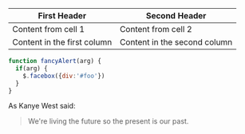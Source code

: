 First Header | Second Header
------------ | -------------
Content from cell 1 | Content from cell 2
Content in the first column | Content in the second column
>
>
>
>
```javascript
function fancyAlert(arg) {
  if(arg) {
    $.facebox({div:'#foo'})
  }
}
```
>
>
>
>
>
>
As Kanye West said:
> We're living the future so
> the present is our past.
